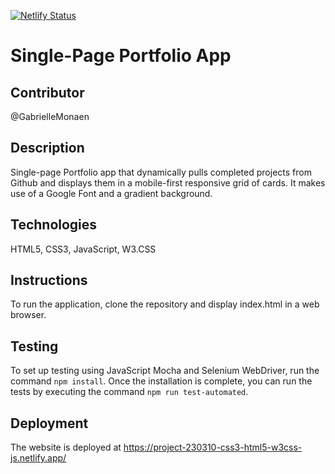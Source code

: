 [![Netlify Status](https://api.netlify.com/api/v1/badges/71f45864-efe3-4abe-81a8-6b3f90cad0e0/deploy-status)](https://app.netlify.com/sites/project-230310-css3-html5-w3css-js/deploys)

# Single-Page Portfolio App

## Contributor
@GabrielleMonaen

## Description
Single-page Portfolio app that dynamically pulls completed projects from Github and displays them in a mobile-first responsive grid of cards. It makes use of a Google Font and a gradient background.

## Technologies
HTML5, CSS3, JavaScript, W3.CSS

## Instructions
To run the application, clone the repository and display index.html in a web browser.

## Testing
To set up testing using JavaScript Mocha and Selenium WebDriver, run the command `npm install`. Once the installation is complete, you can run the tests by executing the command `npm run test-automated`.

## Deployment
The website is deployed at https://project-230310-css3-html5-w3css-js.netlify.app/
